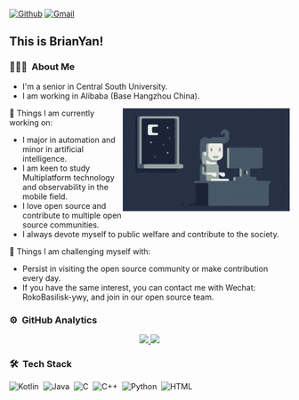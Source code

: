 [![Github](https://img.shields.io/badge/-Github-000?style=flat&logo=Github&logoColor=white)](https://github.com/Rocksnake)
[![Gmail](https://img.shields.io/badge/-Gmail-c14438?style=flat&logo=Gmail&logoColor=white)](mailto:rokobasilisk.yyw@gmail.com)

## This is BrianYan! 

### 👨🏻‍💻 &nbsp;About Me
- I'm a senior in Central South University.
- I am working in Alibaba (Base Hangzhou China). 

<img alt="Night Coding" src="https://raw.githubusercontent.com/AVS1508/AVS1508/master/assets/Night-Coding.gif" align="right"/>

🌱 Things I am currently working on:
- I major in automation and minor in artificial intelligence.
- I am keen to study Multiplatform technology and observability in the mobile field.
- I love open source and contribute to multiple open source communities.
- I always devote myself to public welfare and contribute to the society.

💪 Things I am challenging myself with:
- Persist in visiting the open source community or make contribution every day.
- If you have the same interest, you can contact me with Wechat: RokoBasilisk-ywy, and join in our open source team.

### ⚙️ &nbsp;GitHub Analytics

<p align="center">
<a href="https://github.com/Rocksnake">
  <img height="180em" src="https://github-readme-stats-eight-theta.vercel.app/api?username=Rocksnake&show_icons=true&theme=algolia&include_all_commits=true&count_private=true"/>
  <img height="180em" src="https://github-readme-stats-eight-theta.vercel.app/api/top-langs/?username=AVS1508&layout=compact&langs_count=8&theme=algolia"/>
</a>
</p>

### 🛠 &nbsp;Tech Stack
![Kotlin](https://img.shields.io/badge/-Kotlin-05122A?style=flat&logo=Kotlin)&nbsp; ![Java](https://img.shields.io/badge/-Java-05122A?style=flat&logo=Java&logoColor=FFA518)&nbsp; ![C](https://img.shields.io/badge/-C-05122A?style=flat&logo=C&logoColor=A8B9CC)&nbsp;
![C++](https://img.shields.io/badge/-C++-05122A?style=flat&logo=C%2B%2B&logoColor=00599C)&nbsp; ![Python](https://img.shields.io/badge/-Python-05122A?style=flat&logo=python)&nbsp; ![HTML](https://img.shields.io/badge/-HTML-05122A?style=flat&logo=HTML5)&nbsp;
